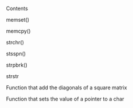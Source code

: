 Contents

memset()

memcpy()

strchr()

stsspn()

strpbrk()

strstr

Function that add the diagonals of a square matrix

Function that sets the value of a pointer to a char
